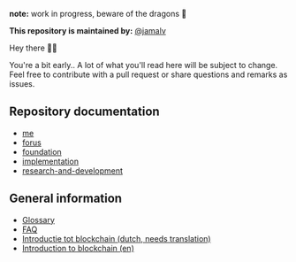**note:** work in progress, beware of the dragons 🐉 

**This repository is maintained by:** [@jamalv](https://github.com/jamalv)

Hey there 👋🏻

You're a bit early.. A lot of what you'll read here will be subject to change. Feel free to contribute with a pull request or share questions and remarks as issues.

## Repository documentation
* [me](me/README.md)
* [forus](forus/README.md)
* [foundation](foundation/README.md)
* [implementation](implementation/README.md)
* [research-and-development](research-and-development/README.md)

## General information
* [Glossary](knowledge-base/glossary.md)
* [FAQ](knowledge-base/faq.md)
* [Introductie tot blockchain (dutch, needs translation)](knowledge-base/posts/blockchain-intro.md)
* [Introduction to blockchain (en)](knowledge-base/posts/blockchain-intro-en.md)


